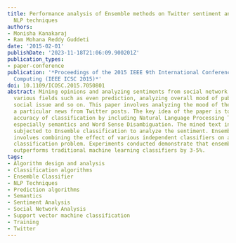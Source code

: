 ```yaml
---
title: Performance analysis of Ensemble methods on Twitter sentiment analysis using
  NLP techniques
authors:
- Monisha Kanakaraj
- Ram Mohana Reddy Guddeti
date: '2015-02-01'
publishDate: '2023-11-18T21:06:09.900201Z'
publication_types:
- paper-conference
publication: '*Proceedings of the 2015 IEEE 9th International Conference on Semantic
  Computing (IEEE ICSC 2015)*'
doi: 10.1109/ICOSC.2015.7050801
abstract: Mining opinions and analyzing sentiments from social network data help in
  various fields such as even prediction, analyzing overall mood of public on a particular
  social issue and so on. This paper involves analyzing the mood of the society on
  a particular news from Twitter posts. The key idea of the paper is to increase the
  accuracy of classification by including Natural Language Processing Techniques (NLP)
  especially semantics and Word Sense Disambiguation. The mined text information is
  subjected to Ensemble classification to analyze the sentiment. Ensemble classification
  involves combining the effect of various independent classifiers on a particular
  classification problem. Experiments conducted demonstrate that ensemble classifier
  outperforms traditional machine learning classifiers by 3-5%.
tags:
- Algorithm design and analysis
- Classification algorithms
- Ensemble Classifier
- NLP Techniques
- Prediction algorithms
- Semantics
- Sentiment Analysis
- Social Network Analysis
- Support vector machine classification
- Training
- Twitter
---
```

